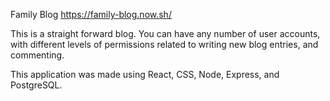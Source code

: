 Family Blog
https://family-blog.now.sh/

This is a straight forward blog. You can have any number of user accounts, with different levels of permissions related to writing new blog entries, and commenting.

This application was made using React, CSS, Node, Express, and PostgreSQL.
